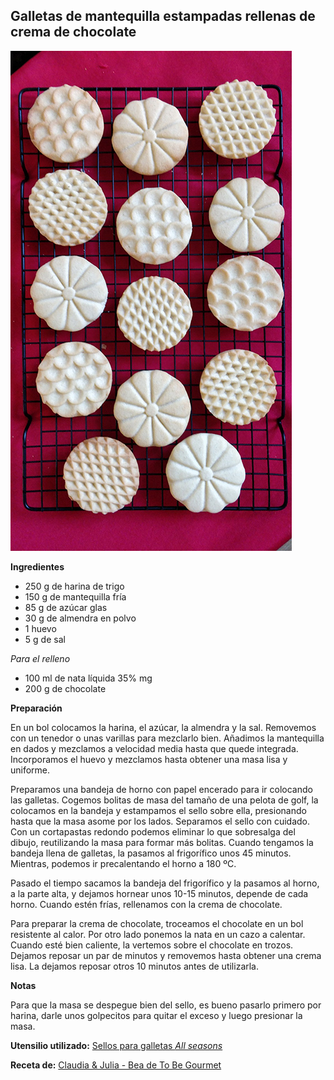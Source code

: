 ## Galletas de mantequilla estampadas rellenas de crema de chocolate

![Galletas de mantequilla estampadas](../../uploads/images/galletas-estampadas.jpg "Galletas de mantequilla estampadas")

**Ingredientes**

- 250 g de harina de trigo
- 150 g de mantequilla fría
- 85 g de azúcar glas
- 30 g de almendra en polvo
- 1 huevo
- 5 g de sal

*Para el relleno*

- 100 ml de nata líquida 35% mg
- 200 g de chocolate

**Preparación**

En un bol colocamos la harina, el azúcar, la almendra y la sal. Removemos con un tenedor o unas varillas para mezclarlo bien. Añadimos la mantequilla en dados y mezclamos a velocidad media hasta que quede integrada. Incorporamos el huevo y mezclamos hasta obtener una masa lisa y uniforme.

Preparamos una bandeja de horno con papel encerado para ir colocando las galletas. Cogemos bolitas de masa del tamaño de una pelota de golf, la colocamos en la bandeja y estampamos el sello sobre ella, presionando hasta que la masa asome por los lados. Separamos el sello con cuidado. Con un cortapastas redondo podemos eliminar lo que sobresalga del dibujo, reutilizando la masa para formar más bolitas. Cuando tengamos la bandeja llena de galletas, la pasamos al frigorífico unos 45 minutos. Mientras, podemos ir precalentando el horno a 180 ºC.

Pasado el tiempo sacamos la bandeja del frigorífico y la pasamos al horno, a la parte alta, y dejamos hornear unos 10-15 minutos, depende de cada horno.
Cuando estén frías, rellenamos con la crema de chocolate.

Para preparar la crema de chocolate, troceamos el chocolate en un bol resistente al calor. Por otro lado ponemos la nata en un cazo a calentar. Cuando esté bien caliente, la vertemos sobre el chocolate en trozos. Dejamos reposar un par de minutos y removemos hasta obtener una crema lisa. La dejamos reposar otros 10 minutos antes de utilizarla.

**Notas**

Para que la masa se despegue bien del sello, es bueno pasarlo primero por harina, darle unos golpecitos para quitar el exceso y luego presionar la masa.

**Utensilio utilizado:** [Sellos para galletas *All seasons*](../../moldes-y-utensilios.md)

**Receta de:** [Claudia & Julia - Bea de To Be Gourmet](https://www.claudiaandjulia.com/blogs/general/galletas-de-mantequilla-rellenas-de-chocolate)
